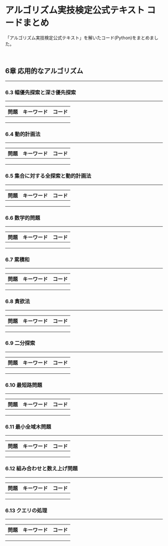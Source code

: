 # アルゴリズム実技検定公式テキスト コードまとめ

「アルゴリズム実技検定公式テキスト」を解いたコード(Python)をまとめました。

<br>

## 6章 応用的なアルゴリズム
---
### 6.3 幅優先探索と深さ優先探索
---
| <center>問題</center> | キーワード | コード |
|:--|:--:|:--:|
|  |  |  |
|  |  |  |
|  |  |  |

### 6.4 動的計画法
---
| <center>問題</center> | キーワード | コード |
|:--|:--:|:--:|
|  |  |  |
|  |  |  |
|  |  |  |

### 6.5 集合に対する全探索と動的計画法
---
| <center>問題</center> | キーワード | コード |
|:--|:--:|:--:|
|  |  |  |
|  |  |  |
|  |  |  |

### 6.6 数学的問題
---
| <center>問題</center> | キーワード | コード |
|:--|:--:|:--:|
|  |  |  |
|  |  |  |
|  |  |  |

### 6.7 累積和
---
| <center>問題</center> | キーワード | コード |
|:--|:--:|:--:|
|  |  |  |
|  |  |  |
|  |  |  |

### 6.8 貪欲法
---
| <center>問題</center> | キーワード | コード |
|:--|:--:|:--:|
|  |  |  |
|  |  |  |
|  |  |  |

### 6.9 二分探索
---
| <center>問題</center> | キーワード | コード |
|:--|:--:|:--:|
|  |  |  |
|  |  |  |
|  |  |  |

### 6.10 最短路問題
---
| <center>問題</center> | キーワード | コード |
|:--|:--:|:--:|
|  |  |  |
|  |  |  |
|  |  |  |

### 6.11 最小全域木問題
---
| <center>問題</center> | キーワード | コード |
|:--|:--:|:--:|
|  |  |  |
|  |  |  |
|  |  |  |

### 6.12 組み合わせと数え上げ問題
---
| <center>問題</center> | キーワード | コード |
|:--|:--:|:--:|
|  |  |  |
|  |  |  |
|  |  |  |

### 6.13 クエリの処理
---
| <center>問題</center> | キーワード | コード |
|:--|:--:|:--:|
|  |  |  |
|  |  |  |
|  |  |  |
